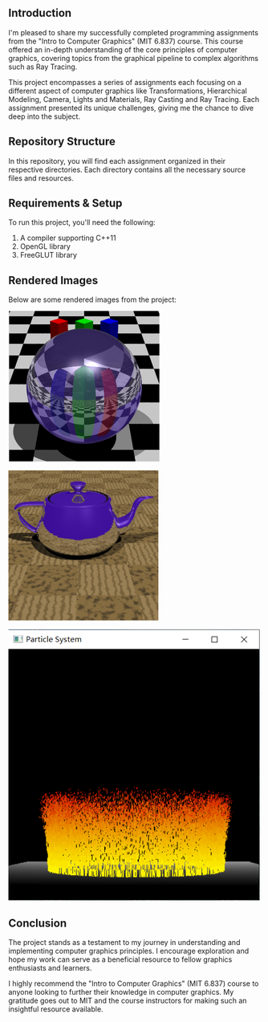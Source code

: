 ## Introduction

I'm pleased to share my successfully completed programming assignments from the "Intro to Computer Graphics" (MIT 6.837) course. This course offered an in-depth understanding of the core principles of computer graphics, covering topics from the graphical pipeline to complex algorithms such as Ray Tracing.

This project encompasses a series of assignments each focusing on a different aspect of computer graphics like Transformations, Hierarchical Modeling, Camera, Lights and Materials, Ray Casting and Ray Tracing. Each assignment presented its unique challenges, giving me the chance to dive deep into the subject.

## Repository Structure

In this repository, you will find each assignment organized in their respective directories. Each directory contains all the necessary source files and resources.

## Requirements & Setup

To run this project, you'll need the following:

1. A compiler supporting C++11
2. OpenGL library
3. FreeGLUT library

## Rendered Images

Below are some rendered images from the project:



![image-20230729131543425](./README.assets/image-20230729131543425.png)

![image-20230729131501714](./README.assets/image-20230729131501714.png)

![image-20230729131501714](./README.assets/20.png)

## Conclusion

The project stands as a testament to my journey in understanding and implementing computer graphics principles. I encourage exploration and hope my work can serve as a beneficial resource to fellow graphics enthusiasts and learners.

I highly recommend the "Intro to Computer Graphics" (MIT 6.837) course to anyone looking to further their knowledge in computer graphics. My gratitude goes out to MIT and the course instructors for making such an insightful resource available.

